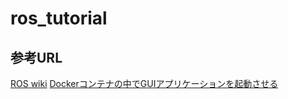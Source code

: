 # ros_tutorial

## 参考URL
[ROS wiki](http://wiki.ros.org/ja)
[Dockerコンテナの中でGUIアプリケーションを起動させる](https://unskilled.site/docker%E3%82%B3%E3%83%B3%E3%83%86%E3%83%8A%E3%81%AE%E4%B8%AD%E3%81%A7gui%E3%82%A2%E3%83%97%E3%83%AA%E3%82%B1%E3%83%BC%E3%82%B7%E3%83%A7%E3%83%B3%E3%82%92%E8%B5%B7%E5%8B%95%E3%81%95%E3%81%9B%E3%82%8B/)